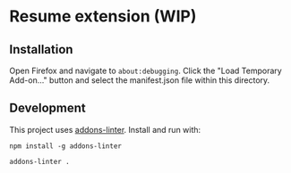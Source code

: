 # Resume extension (WIP)

## Installation

Open Firefox and navigate to `about:debugging`. Click the "Load Temporary Add-on..." button and select the manifest.json file within this directory.

## Development

This project uses [addons-linter](https://github.com/mozilla/addons-linter). Install and run with:

`npm install -g addons-linter`

`addons-linter .`